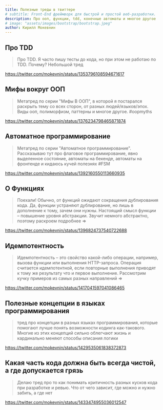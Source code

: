 ```yaml
---
title: Полезные треды в твиттере
# subtitle: Front-End фреймворк для быстрой и простой веб-разработки.
description: Про ооп, функции, tdd, конечные автоматы и многое другое
# image: "assets/images/bootstrap/bootstrap.jpeg"
author: Кирилл Мокевнин
---
```


## Про TDD

> Про TDD. Я часто пишу тесты до кода, но при этом не работаю по TDD. Почему? Небольшой тред

https://twitter.com/mokevnin/status/1353796108594671617

## Мифы вокруг ООП

> Метатред по серии "Мифы В ООП", в которой я постарался раскрыть тему со всех сторон, от разных людей/языков/эпох. Виды ооп, полиморфизм, паттерны и многое другое. #oopmyths

https://twitter.com/mokevnin/status/1376234798465871874

## Автоматное программирование

> Метатред по серии "Автоматное программирование". Рассказываю тут про флаговое программирование, явно выделенное состояние, автоматы на бекенде, автоматы на фронтенде и кидаюсь кучей полезнях #FSM

https://twitter.com/mokevnin/status/1392160550113660935

## О Функциях

> Поехали! Обычно, от функций ожидают сокращения дублирования кода. Да, функции устраняют дублирование, но лишь в дополнение к тому, зачем они нужны. Настоящий смысл функции – повышение уровня абстракции. Звучит немного абстрактно, поэтому раскроем подробнее =>

https://twitter.com/mokevnin/status/1396824737540722688

## Идемпотентность

> Идемпотентность – это свойство какой-либо операции, например, вызова функции или выполнения HTTP-запроса. Операция считается идемпотентной, если повторные выполнения приводят к тому же результату что и первое выполнение. Рассмотрим кучку примеров из самых разных направлений =>

https://twitter.com/mokevnin/status/1417041597041086465


## Полезные концепции в языках программирования

> тред про концепции в разных языках программирования, которые помогают лучше понять возможности кодинга как-такового. Многие из этих концепций сильно облегчают жизнь и кардинально меняют способы описания логики

https://twitter.com/mokevnin/status/1429535061838372873

## Какая часть кода должна быть всегда чистой, а где допускается грязь

> Делаю тред про то как понимать критичность разных кусков кода при разработке и ревью. Что от чего зависит, где можно и нужно забить, а где нет

https://twitter.com/mokevnin/status/1433474955036012547
